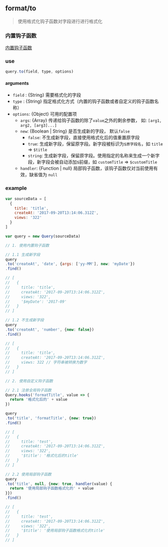 ## format/to
> 使用格式化钩子函数对字段进行进行格式化

### 内置钩子函数
[内置钩子函数](https://github.com/S-mohan/query/blob/master/docs/hooks.md)

### use
```javascript
query.to(field, type, options)
```
#### arguments
- `field` : {String} 需要格式化的字段
- `type`  : {String} 指定格式化方式（内置的钩子函数或者自定义的钩子函数名称）
- `options`: {Object} 可用的配置项
  - `args`: {Array} 传递给钩子函数的除了`value`之外的剩余参数， 如: `[arg1, arg2, [arg3]...]`
  - `new`: {Boolean | String} 是否生成新的字段， 默认`false`
     - `false`: 不生成新字段，直接使用格式化后的值重置原字段
     - `true`: 生成新字段，保留原字段。新字段被标识为`$原字段名`，如 `title` => `$title`
     - `string`: 生成新字段，保留原字段。使用指定的名称来生成一个新字段，新字段会被自动添加`$`前缀，如 `customTitle` => `$customTitle`
  - `handler`: {Function | null} 局部钩子函数，该钩子函数仅对当前使用有效，缺省值为 `null`

### example

```javascript
var sourceData = [
  {
    title: 'title',
    createAt: '2017-09-20T13:14:06.312Z',
    views: '322'
  }
]

var query = new Query(sourceData)

// 1. 使用内置钩子函数

// 1.1 生成新字段
query
.to('createAt', 'date', {args: ['yy-MM'], new: 'myDate'})
.find() 

// [
//   {
//     title: 'title',
//     createAt: '2017-09-20T13:14:06.312Z',
//     views: '322',
//     '$myDate': '2017-09'
//   }
// ]

// 1.2 不生成新字段
query
.to('createAt', 'number', {new: false})
.find()

// [
//   {
//     title: 'title',
//     createAt: '2017-09-20T13:14:06.312Z',
//     views: 322 // 字符串被转换为数字
//   }
// ]

// 2. 使用自定义钩子函数

// 2.1 注册全局钩子函数
Query.hooks('formatTitle', value => {
  return '格式化后的' + value
})

query
.to('title', 'formatTitle', {new: true})
.find()

// [
//   {
//     title: 'test',
//     createAt: '2017-09-20T13:14:06.312Z',
//     views: '322',
//     '$title': '格式化后的title'
//   }
// ]

// 2.2 使用局部钩子函数
query
.to('title', null, {new: true, handler(value) {
  return '使用局部钩子函数格式化的' + value
}})
.find()

// [
//   {
//     title: 'test',
//     createAt: '2017-09-20T13:14:06.312Z',
//     views: '322',
//     '$title': '使用局部钩子函数格式化的title'
//   }
// ]

```  
